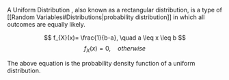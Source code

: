 A Uniform Distribution , also known as a rectangular distribution, is a type of [[Random Variables#Distributions|probability distribution]] in which all outcomes are equally likely.

$$
f_{X}(x)= \frac{1}{b-a}, \quad a \leq x \leq b
$$$$
f_{X}(x)= 0, \quad otherwise
$$

The above equation is the probability density function of a uniform distribution.